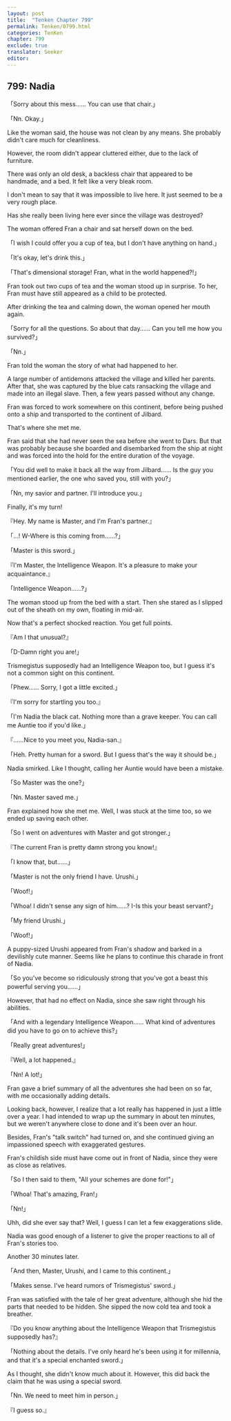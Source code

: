 ```yaml
---
layout: post
title:  "Tenken Chapter 799"
permalink: Tenken/0799.html
categories: TenKen
chapter: 799
exclude: true
translator: Seeker
editor: 
---
```

<h2 id="ch799">799: Nadia</h2>

<p>「Sorry about this mess…… You can use that chair.」</p>
<p>「Nn. Okay.」</p>

<p>Like the woman said, the house was not clean by any means. She probably didn't care much for cleanliness.</p>

<p>However, the room didn't appear cluttered either, due to the lack of furniture.</p>

<p>There was only an old desk, a backless chair that appeared to be handmade, and a bed. It felt like a very bleak room.</p>

<p>I don't mean to say that it was impossible to live here. It just seemed to be a very rough place.</p>

<p>Has she really been living here ever since the village was destroyed?</p>

<p>The woman offered Fran a chair and sat herself down on the bed.</p>

<p>「I wish I could offer you a cup of tea, but I don't have anything on hand.」</p>
<p>「It's okay, let's drink this.」</p>
<p>「That's dimensional storage! Fran, what in the world happened?!」</p>

<p>Fran took out two cups of tea and the woman stood up in surprise. To her, Fran must have still appeared as a child to be protected.</p>

<p>After drinking the tea and calming down, the woman opened her mouth again.</p>

<p>「Sorry for all the questions. So about that day…… Can you tell me how you survived?」</p>
<p>「Nn.」</p>

<p>Fran told the woman the story of what had happened to her.</p>

<p>A large number of antidemons attacked the village and killed her parents. After that, she was captured by the blue cats ransacking the village and made into an illegal slave. Then, a few years passed without any change.</p>

<p>Fran was forced to work somewhere on this continent, before being pushed onto a ship and transported to the continent of Jilbard.</p>

<p>That's where she met me.</p>

<p>Fran said that she had never seen the sea before she went to Dars. But that was probably because she boarded and disembarked from the ship at night and was forced into the hold for the entire duration of the voyage.</p>

<p>「You did well to make it back all the way from Jilbard…… Is the guy you mentioned earlier, the one who saved you, still with you?」</p>
<p>「Nn, my savior and partner. I'll introduce you.」</p>

<p>Finally, it's my turn!</p>

<p>『Hey. My name is Master, and I'm Fran's partner.』</p>
<p>「…! W-Where is this coming from……?」</p>
<p>「Master is this sword.」</p>
<p>『I'm Master, the Intelligence Weapon. It's a pleasure to make your acquaintance.』</p>
<p>「Intelligence Weapon……?」</p>

<p>The woman stood up from the bed with a start. Then she stared as I slipped out of the sheath on my own, floating in mid-air.</p>

<p>Now that's a perfect shocked reaction. You get full points.</p>

<p>『Am I that unusual?』</p>
<p>「D-Damn right you are!」</p>

<p>Trismegistus supposedly had an Intelligence Weapon too, but I guess it's not a common sight on this continent.</p>

<p>「Phew…… Sorry, I got a little excited.」</p>
<p>『I'm sorry for startling you too.』</p>
<p>「I'm Nadia the black cat. Nothing more than a grave keeper. You can call me Auntie too if you'd like.」</p>
<p>『……Nice to you meet you, Nadia-san.』</p>
<p>「Heh. Pretty human for a sword. But I guess that's the way it should be.」</p>

<p>Nadia smirked. Like I thought, calling her Auntie would have been a mistake.</p>

<p>「So Master was the one?」</p>
<p>「Nn. Master saved me.」</p>

<p>Fran explained how she met me. Well, I was stuck at the time too, so we ended up saving each other.</p>

<p>「So I went on adventures with Master and got stronger.」</p>
<p>『The current Fran is pretty damn strong you know!』</p>
<p>「I know that, but……」</p>
<p>「Master is not the only friend I have. Urushi.」</p>
<p>「Woof!」</p>
<p>「Whoa! I didn't sense any sign of him……? I-Is this your beast servant?」</p>
<p>「My friend Urushi.」</p>
<p>「Woof!」</p>

<p>A puppy-sized Urushi appeared from Fran's shadow and barked in a devilishly cute manner. Seems like he plans to continue this charade in front of Nadia.</p>

<p>「So you've become so ridiculously strong that you've got a beast this powerful serving you……」</p>

<p>However, that had no effect on Nadia, since she saw right through his abilities.</p>

<p>「And with a legendary Intelligence Weapon…… What kind of adventures did you have to go on to achieve this?」</p>
<p>「Really great adventures!」</p>
<p>『Well, a lot happened.』</p>
<p>「Nn! A lot!」</p>

<p>Fran gave a brief summary of all the adventures she had been on so far, with me occasionally adding details.</p>

<p>Looking back, however, I realize that a lot really has happened in just a little over a year. I had intended to wrap up the summary in about ten minutes, but we weren't anywhere close to done and it's been over an hour.</p>

<p>Besides, Fran's "talk switch" had turned on, and she continued giving an impassioned speech with exaggerated gestures.</p>

<p>Fran's childish side must have come out in front of Nadia, since they were as close as relatives.</p>

<p>「So I then said to them, "All your schemes are done for!"」</p>
<p>「Whoa! That's amazing, Fran!」</p>
<p>「Nn!」</p>

<p>Uhh, did she ever say that? Well, I guess I can let a few exaggerations slide.</p>

<p>Nadia was good enough of a listener to give the proper reactions to all of Fran's stories too.</p>

<p>Another 30 minutes later.</p>

<p>「And then, Master, Urushi, and I came to this continent.」</p>
<p>「Makes sense. I've heard rumors of Trismegistus' sword.」</p>

<p>Fran was satisfied with the tale of her great adventure, although she hid the parts that needed to be hidden. She sipped the now cold tea and took a breather.</p>

<p>『Do you know anything about the Intelligence Weapon that Trismegistus supposedly has?』</p>
<p>「Nothing about the details. I've only heard he's been using it for millennia, and that it's a special enchanted sword.」</p>

<p>As I thought, she didn't know much about it. However, this did back the claim that he was using a special sword.</p>

<p>「Nn. We need to meet him in person.」</p>
<p>『I guess so.』</p>



